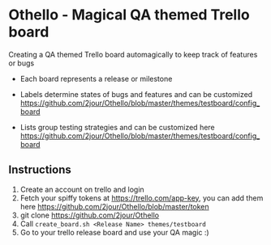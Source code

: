 # Othello - Magical QA themed Trello board

Creating a QA themed Trello board automagically to keep track of features or bugs

* Each board represents a release or milestone

* Labels determine states of bugs and features and can be customized https://github.com/2jour/Othello/blob/master/themes/testboard/config_board

* Lists group testing strategies and can be customized here https://github.com/2jour/Othello/blob/master/themes/testboard/config_board



## Instructions

1. Create an account on trello and login
2. Fetch your spiffy tokens at https://trello.com/app-key, you can add them here https://github.com/2jour/Othello/blob/master/token
3. git clone https://github.com/2jour/Othello
4. Call ```create_board.sh <Release Name> themes/testboard```
5. Go to your trello release board and use your QA magic  :)
